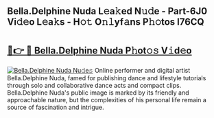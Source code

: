## Bella.Delphine Nuda L𝚎a𝚔ed N𝚞𝚍e - Part-6J0 Vi𝚍𝚎o L𝚎a𝚔s - H𝚘𝚝 O𝚗𝚕yf𝚊ns P𝚑𝚘tos l76CQ

# <h2><a href="http://kf3laf.oniu.top/?m=Bella.Delphine+Nuda">🔗👉 🔴 Bella.Delphine Nuda P𝚑ot𝚘𝚜 V𝚒d𝚎o</a></h2>

[![Bella.Delphine Nuda Nu𝚍e𝚜](https://i.imgur.com/0qMVB7G.gif)](http://kf3laf.oniu.top/?m=Bella.Delphine+Nuda)
Online performer and digital artist Bella.Delphine Nuda, famed for publishing dance and lifestyle tutorials through solo and collaborative dance acts and compact clips. Bella.Delphine Nuda's public image is marked by its friendly and approachable nature, but the complexities of his personal life remain a source of fascination and intrigue.  
